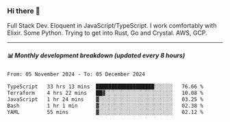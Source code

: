 ### Hi there 👋

Full Stack Dev. Eloquent in JavaScript/TypeScript. I work comfortably with Elixir. Some Python. Trying to get into Rust, Go and Crystal. AWS, GCP.

***

##### 📊 Monthly development breakdown (updated every 8 hours)

<!--START_SECTION:waka-->

```txt
From: 05 November 2024 - To: 05 December 2024

TypeScript   33 hrs 13 mins  ███████████████████░░░░░░   76.66 %
Terraform    4 hrs 22 mins   ██▓░░░░░░░░░░░░░░░░░░░░░░   10.08 %
JavaScript   1 hr 24 mins    ▓░░░░░░░░░░░░░░░░░░░░░░░░   03.25 %
Bash         1 hr 1 min      ▓░░░░░░░░░░░░░░░░░░░░░░░░   02.38 %
YAML         55 mins         ▓░░░░░░░░░░░░░░░░░░░░░░░░   02.12 %
```

<!--END_SECTION:waka-->
